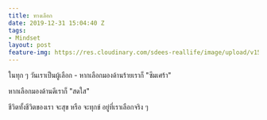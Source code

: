 ```yaml
---
title: ทางเลือก
date: 2019-12-31 15:04:40 Z
tags:
- Mindset
layout: post
feature-img: https://res.cloudinary.com/sdees-reallife/image/upload/v1555658919/sample_feature_img.png
---
```


ในทุก ๆ วันเราเป็นผู้เลือก - หากเลือกมองด้านร้ายเราก็ "ซึมเศร้า"

หากเลือกมองด้านดีเราก็ "สดใส"

<i class="fa fa-child" style="color:plum"></i>

ชีวิตทั้งชีวิตของเรา จะสุข หรือ จะทุกข์ อยู่ที่เราเลือกจริง ๆ